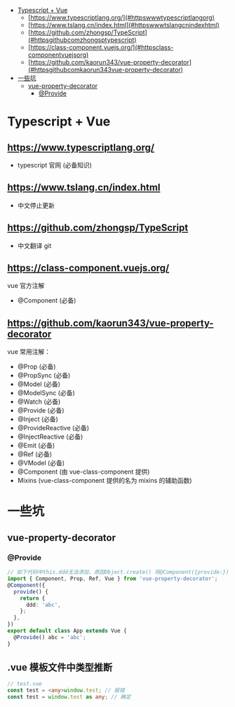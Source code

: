 <!-- TOC -->

- [Typescript + Vue](#typescript--vue)
  - [https://www.typescriptlang.org/](#httpswwwtypescriptlangorg)
  - [https://www.tslang.cn/index.html](#httpswwwtslangcnindexhtml)
  - [https://github.com/zhongsp/TypeScript](#httpsgithubcomzhongsptypescript)
  - [https://class-component.vuejs.org/](#httpsclass-componentvuejsorg)
  - [https://github.com/kaorun343/vue-property-decorator](#httpsgithubcomkaorun343vue-property-decorator)
- [一些坑](#一些坑)
  - [vue-property-decorator](#vue-property-decorator)
    - [@Provide](#provide)

<!-- /TOC -->

# Typescript + Vue

## https://www.typescriptlang.org/

- typescript 官网 (必备知识)

## https://www.tslang.cn/index.html

- 中文停止更新

## https://github.com/zhongsp/TypeScript

- 中文翻译 git

## https://class-component.vuejs.org/

vue 官方注解

- @Component (必备)

## https://github.com/kaorun343/vue-property-decorator

vue 常用注解：

- @Prop (必备)
- @PropSync (必备)
- @Model (必备)
- @ModelSync (必备)
- @Watch (必备)
- @Provide (必备)
- @Inject (必备)
- @ProvideReactive (必备)
- @InjectReactive (必备)
- @Emit (必备)
- @Ref (必备)
- @VModel (必备)
- @Component (由 vue-class-component 提供)
- Mixins (vue-class-component 提供的名为 mixins 的辅助函数)

# 一些坑

## vue-property-decorator

### @Provide

```ts
// 如下代码中this.ddd无法添加，原因Object.create() 将@Component({provide:})的对象对为新配置的原型对象，无法for...in
import { Component, Prop, Ref, Vue } from 'vue-property-decorator';
@Component({
  provide() {
    return {
      ddd: 'abc',
    };
  },
})
export default class App extends Vue {
  @Provide() abc = 'abc';
}
```

## .vue 模板文件中类型推断

```ts
// test.vue
const test = <any>window.test; // 报错
const test = window.test as any; // 确定
```

